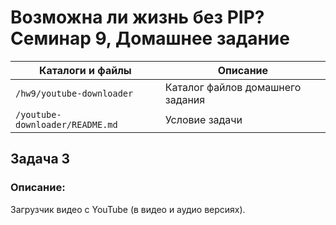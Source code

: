 # Возможна ли жизнь без PIP? Семинар 9, Домашнее задание

Каталоги и файлы                        | Описание
----------------------------------------|-----------------------------------------------------
`/hw9/youtube-downloader`               | Каталог файлов домашнего задания
`/youtube-downloader/README.md`         | Условие задачи

## Задача 3

### Описание:

Загрузчик видео с YouTube (в видео и аудио версиях).
